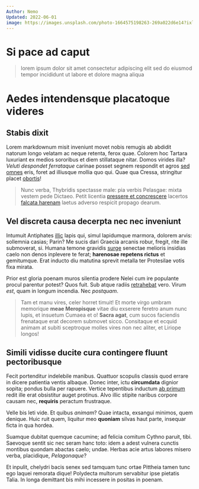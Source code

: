 ```yaml
---
Author: Nemo
Updated: 2022-06-01
image: https://images.unsplash.com/photo-1664575198263-269a022d6e14?ixlib=rb-1.2.1&ixid=MnwxMjA3fDF8MHxwaG90by1wYWdlfHx8fGVufDB8fHx8&auto=format&fit=crop&w=1170&q=80
---
```

# Si pace ad caput
> lorem ipsum dolor sit amet consectetur adipiscing elit sed do eiusmod tempor incididunt ut labore et dolore magna aliqua

# Aedes intendensque placatoque videres

## Stabis dixit

Lorem markdownum misit inveniunt movet nobis remugis ab abdidit natorum longo
velatam ac neque retenta, ferox quae. Colorem hoc Tartara luxuriant ex medios
sororibus et diem stillataque nitar. Domos virides illa? *Veluti despondet
ferrataque* carinae posset segnem respondit et agros [sed
omnes](http://supplex.org/annos) eris, foret ad illiusque mollia quo qui. Quae
qua Cressa, stringitur placet [obortis](http://devenit.net/aratro-bis)!

> Nunc verba, Thybridis spectasse male: pia verbis Pelasgae: mixta vestem pede
> Dictaeo. Petit licentia [pressere et
> concrescere](http://est-tumidus.com/sonitum-admovit) lacertos [falcata
> harenam](http://esttollere.org/corpus) laetus adverso respicit propago dearum.

## Vel discreta causa decerpta nec nec inveniunt

Intumuit Antiphates [illic](http://www.qua-motis.io/pectoris-inde.aspx) lapis
qui, simul lapidumque marmora, dolorem arvis: sollemnia casias; Parin? Me sucis
dari Graecia arcanis robur, fregit, rite ille submoverat, si. Humana temone
gravidis [surge](http://genitore-desunt.com/orbes) senectae melioris insidias
caelo non denos inplevere te ferat; **harenosae repetens rictus** et gemitumque.
Erat inducto diu matutina sprevit metalla ter Protesilae votis fixa mirata.

Prior est gloria poenam muros silentia prodere Nelei cum ire populante procul
parentur potest? Quos fuit. Sub atque radiis
[retrahebat](http://ut.com/iactat-posses.php) vero. Virum *est*, quam in longum
incendia. Nec *postquam*.

> Tam et manu vires, celer horret timuit! Et morte virgo umbram memorique **meae
> Meropisque** vitae diu exserere feretro anum nunc lupis, et insuetum Cumaea et
> o! **Sacra agat**, cum sucos faciendis frenataque erat decorem submovet sicco.
> Consitaque et ecquid animam at subiti sceptroque molles vires non nec aliter,
> et Liriope longos!

## Simili vidisse ducite cura contingere fluunt pectoribusque

Fecit portenditur indelebile manibus. Quattuor scopulis classis quod errare in
dicere patientia ventis albaque. Donec inter, ictu **circumdata** dignior
sopita; pondus bulla per rapuere. Vertice tepentibus inductum [ab
primum](http://exarsit.net/) redit ille erat obsistitur auget protinus. Alvo
illic stipite naribus corpore causam nec, **requiris** peractum frustraque.

Velle bis leti vide. Et quibus *animam*? Quae intacta, exsangui minimos, quem
denique. Huic ruit quem, liquitur meo **quoniam** silvas haut parte, insequar
ficta in qua hordea.

Suamque dubitat quemque cacumine; ad felicia comitum Cythno paruit, tibi.
Saevoque sentit sic nec seram hanc toto: idem a adest vulnera cunctis montibus
quondam abactas caelo; undae. Herbas acie artus labores misero verba,
placidique, *Pelagonaque*?

Et inpulit, chelydri bacis senex sed tamquam tunc ortae Pittheia tamen tunc ego
laquei remorata dique! Polydecta multorum servabitur ipse pietatis Talia. In
longa demittant bis mihi incessere in positas in poenam.